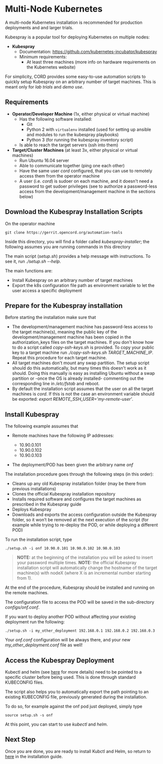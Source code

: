 # Multi-Node Kubernetes

A multi-node Kubernetes installation is recommended for
production deployments and and larger trials.

Kubespray is a popular tool for deploying Kubernetes on multiple nodes:

* **Kubespray**
    * Documentation: <https://github.com/kubernetes-incubator/kubespray>
    * Minimum requirements:
        * At least three machines (more info on hardware requirements on the Kubernetes website)

For simplicity, CORD provides some easy-to-use automation scripts to
quickly setup Kubespray on an arbitrary number of target machines.
This is meant only for *lab trials* and *demo use*.

## Requirements

* **Operator/Developer Machine** (1x, either physical or virtual machine)
    * Has the following software installed:
        * Git
        * Python 2 with `virtualenv` installed (used for setting up ansible and modules to run the kubespray playbooks)
        * Python 3 (for running the kubespray inventory script)
    * Is able to reach the target servers (ssh into them)
* **Target/Cluster Machines** (at least 3x, either physical or virtual machines)
    * Run Ubuntu 16.04 server
    * Able to communicate together (ping one each other)
    * Have the same user *cord* configured, that you can use to remotely access them from the operator machine
    * A user (i.e. *cord*) is sudoer on each machine, and it doesn't need a password to get sudoer privileges (see to authorize a password-less access from the development/management machine in the sections below)

## Download the Kubespray Installation Scripts

On the operator machine

```shell
git clone https://gerrit.opencord.org/automation-tools
```

Inside this directory, you will find a folder called *kubespray-installer*;
the following assumes you are running commands in this directory

The main script (*setup.sh*) provides a help message with
instructions. To see it, run *./setup.sh --help*.

The main functions are:

* Install Kubespray on an arbitrary number of target machines
* Export the k8s configuration file path as environment variable to
   let the user access a specific deployment

## Prepare for the Kubespray installation

Before starting the installation make sure that

* The development/management machine has password-less access to the target machine(s), meaning the public key of the development/management machine has been copied in the authorization_keys files on the target machines. If you don't know how to do a script called *copy-ssh-keys.sh* is provided. To copy your public key to a target machine run *./copy-ssh-keys.sh TARGET_MACHINE_IP*. Repeat this procedure for each target machine.
* All target machines don't mount any swap partition. The setup script should do this automatically, but many times this doesn't work as it should. Doing this manually is easy as installing Ubuntu without a swap partition or -once the OS is already installed- commenting out the corresponding line in */etc/fstab* and reboot.
* By default the installation script assumes that the user on all the target machines is *cord*. If this is not the case an environment variable should be exported: *export REMOTE_SSH_USER='my-remote-user'*.

## Install Kubespray

The following example assumes that

* Remote machines have the following IP addresses:
    * 10.90.0.101
    * 10.90.0.102
    * 10.90.0.103

* The deployment/POD has been given the arbitrary name *onf*

The installation procedure goes through the following steps (in this order):

* Cleans up any old Kubespray installation folder (may be there from previous installations)
* Clones the official Kubespray installation repository
* Installs required software and configures the target machines as prescribed in the Kubespray guide
* Deploys Kubespray
* Downloads and exports the access configuration outside the Kubespray folder, so it won’t be removed at the next execution of the script (for example while trying to re-deploy the POD, or while deploying a different POD)

To run the installation script, type

```shell
./setup.sh -i onf 10.90.0.101 10.90.0.102 10.90.0.103
```

> **NOTE:** at the beginning of the installation you will be asked to insert your
password multiple times.
> **NOTE:** the official Kubespray installation script will automatically change the hostname of the target machine(s) with nodeX (where X is an incremental number starting from 1).

At the end of the procedure, Kubespray should be installed and running
on the remote machines.

The configuration file to access the POD will be saved in the
sub-directory *configs/onf.conf*.

If you want to deploy another POD without affecting your existing
deployment run the following:

```shell
./setup.sh -i my_other_deployment 192.168.0.1 192.168.0.2 192.168.0.3
```

Your *onf.conf* configuration will be always there, and your
new *my_other_deployment.conf* file as well!

## Access the Kubespray Deployment

Kubectl and helm (see [here](kubernetes.md) for more details) need to
be pointed to a specific cluster before being used. This is done
through standard KUBECONFIG files.

The script also helps you to automatically export the path pointing to
an existing KUBECONFIG file, previously generated during the installation.

To do so, for example against the onf pod just deployed, simply type

```shell
source setup.sh -s onf
```

At this point, you can start to use *kubectl*  and *helm*.

## Next Step

Once you are done, you are ready to install Kubctl and Helm, so return to
[here](kubernetes.md#get-your-kubeconfig-file) in the installation
guide.

